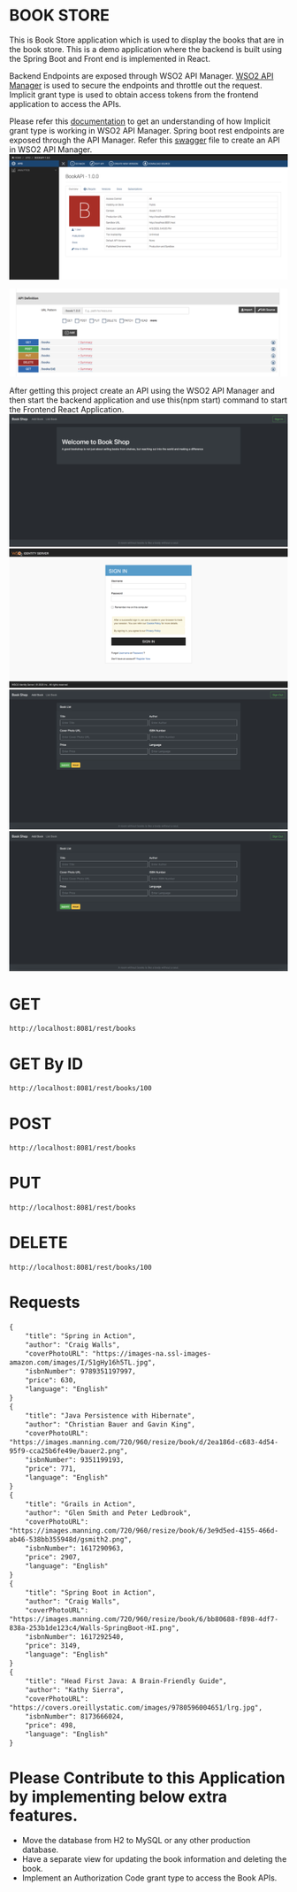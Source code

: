 # BOOK STORE

This is Book Store application which is used to display the books that are in the book store. This is a demo application where the backend is built using the
Spring Boot and Front end is implemented in React.

Backend Endpoints are exposed through WSO2 API Manager. <a href="https://docs.wso2.com/display/AM260/Key+Concepts">WSO2 API Manager</a> is used to secure the endpoints and throttle out the request. Implicit grant type is used to obtain access tokens
from the frontend application to access the APIs.

Please refer this <a href="https://docs.wso2.com/display/AM260/Implicit+Grant">documentation</a> to get an understanding of how Implicit grant type is working in WSO2 API Manager. Spring boot rest endpoints
are exposed through the API Manager. Refer this <a href="swagger.json">swagger</a> file to create an API in WSO2 API Manager.
<img src="src/main/webapp/reactjs/public/API.png" alt="Book API in Publisher"/>

<img src="src/main/webapp/reactjs/public/Resource.png" alt="Book API resources in Publisher"/>

After getting this project create an API using the WSO2 API Manager and then start the backend application and use this(npm start) command to start the Frontend React Application.
<img src="src/main/webapp/reactjs/public/welcome.png" alt="Welcome Page"/>
<img src="src/main/webapp/reactjs/public/login.png" alt="WSO2 Login "/>
<img src="src/main/webapp/reactjs/public/add_book.png" alt="Adding Books"/>
<img src="src/main/webapp/reactjs/public/add_book.png" alt="Viewing Books"/>


# GET
	http://localhost:8081/rest/books

# GET By ID
	http://localhost:8081/rest/books/100

# POST
	http://localhost:8081/rest/books

# PUT
	http://localhost:8081/rest/books

# DELETE
	http://localhost:8081/rest/books/100

# Requests

	{
	    "title": "Spring in Action",
	    "author": "Craig Walls",
	    "coverPhotoURL": "https://images-na.ssl-images-amazon.com/images/I/51gHy16h5TL.jpg",
	    "isbnNumber": 9789351197997,
	    "price": 630,
	    "language": "English"
	}
	{
	    "title": "Java Persistence with Hibernate",
	    "author": "Christian Bauer and Gavin King",
	    "coverPhotoURL": "https://images.manning.com/720/960/resize/book/d/2ea186d-c683-4d54-95f9-cca25b6fe49e/bauer2.png",
	    "isbnNumber": 9351199193,
	    "price": 771,
	    "language": "English"
	}
	{
	    "title": "Grails in Action",
	    "author": "Glen Smith and Peter Ledbrook",
	    "coverPhotoURL": "https://images.manning.com/720/960/resize/book/6/3e9d5ed-4155-466d-ab46-538bb355948d/gsmith2.png",
	    "isbnNumber": 1617290963,
	    "price": 2907,
	    "language": "English"
	}
	{
	    "title": "Spring Boot in Action",
	    "author": "Craig Walls",
	    "coverPhotoURL": "https://images.manning.com/720/960/resize/book/6/bb80688-f898-4df7-838a-253b1de123c4/Walls-SpringBoot-HI.png",
	    "isbnNumber": 1617292540,
	    "price": 3149,
	    "language": "English"
	}
	{
	    "title": "Head First Java: A Brain-Friendly Guide",
	    "author": "Kathy Sierra",
	    "coverPhotoURL": "https://covers.oreillystatic.com/images/9780596004651/lrg.jpg",
	    "isbnNumber": 8173666024,
	    "price": 498,
	    "language": "English"
	}


# Please Contribute to this Application by implementing below extra features.
* Move the database from H2 to MySQL or any other production database.
* Have a separate view for updating the book information and deleting the book.
* Implement an Authorization Code grant type to access the Book APIs.
